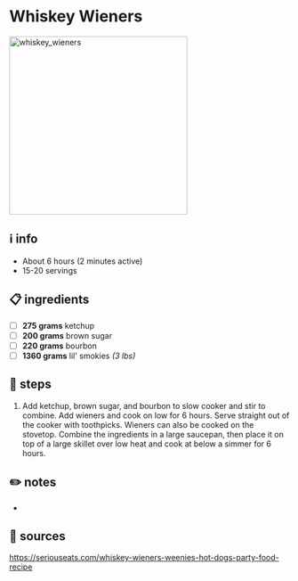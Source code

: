 # Whiskey Wieners
<img src="https://www.seriouseats.com/thmb/XzcoH5dqm-v8du3oSbb74R_zQBg=/750x0/filters:no_upscale():max_bytes(150000):strip_icc()/__opt__aboutcom__coeus__resources__content_migration__serious_eats__seriouseats.com__recipes__images__20110203-party-snacks-whiskey-wieners-recipe-2bc7368e62cd4c75863c29e8580e23b7.jpg" alt="whiskey_wieners" width="320"/>  

## ℹ️ info
* About 6 hours (2 minutes active)
* 15-20 servings  

## 📋 ingredients
- [ ] **275	grams**	ketchup
- [ ] **200	grams**	brown sugar
- [ ] **220	grams**	bourbon
- [ ] **1360	grams**	lil' smokies *(3 lbs)*

## 🔪 steps
1. Add ketchup, brown sugar, and bourbon to slow cooker and stir to combine. Add wieners and cook on low for 6 hours. Serve straight out of the cooker with toothpicks. Wieners can also be cooked on the stovetop. Combine the ingredients in a large saucepan, then place it on top of a large skillet over low heat and cook at below a simmer for 6 hours.

## ✏️ notes
* 

## 🔗 sources
https://seriouseats.com/whiskey-wieners-weenies-hot-dogs-party-food-recipe  
